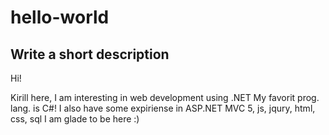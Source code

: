 # hello-world
Write a short description
-------------------------

Hi!

Kirill here, I am interesting in web development using .NET
My favorit prog. lang. is C#! I also have some expiriense 
in ASP.NET MVC 5, js, jqury, html, css, sql 
I am glade to be here :)

